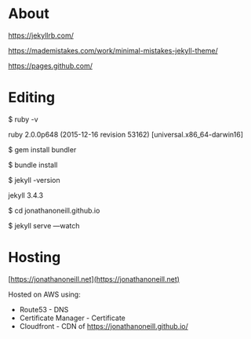 # About

https://jekyllrb.com/

https://mademistakes.com/work/minimal-mistakes-jekyll-theme/

https://pages.github.com/

# Editing

$ ruby -v

ruby 2.0.0p648 (2015-12-16 revision 53162) [universal.x86_64-darwin16]

$ gem install bundler

$ bundle install

$ jekyll -version

jekyll 3.4.3

$ cd jonathanoneill.github.io

$ jekyll serve —watch

# Hosting

[https://jonathanoneill.net](https://jonathanoneill.net)

Hosted on AWS using:

* Route53 - DNS
* Certificate Manager - Certificate
* Cloudfront - CDN of https://jonathanoneill.github.io/